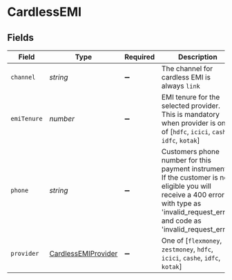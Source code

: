 # CardlessEMI


## Fields

| Field                                                                                                                                                                                     | Type                                                                                                                                                                                      | Required                                                                                                                                                                                  | Description                                                                                                                                                                               |
| ----------------------------------------------------------------------------------------------------------------------------------------------------------------------------------------- | ----------------------------------------------------------------------------------------------------------------------------------------------------------------------------------------- | ----------------------------------------------------------------------------------------------------------------------------------------------------------------------------------------- | ----------------------------------------------------------------------------------------------------------------------------------------------------------------------------------------- |
| `channel`                                                                                                                                                                                 | *string*                                                                                                                                                                                  | :heavy_minus_sign:                                                                                                                                                                        | The channel for cardless EMI is always `link`                                                                                                                                             |
| `emiTenure`                                                                                                                                                                               | *number*                                                                                                                                                                                  | :heavy_minus_sign:                                                                                                                                                                        | EMI tenure for the selected provider. This is mandatory when provider is one of [`hdfc`, `icici`, `cashe`, `idfc`, `kotak`]                                                               |
| `phone`                                                                                                                                                                                   | *string*                                                                                                                                                                                  | :heavy_minus_sign:                                                                                                                                                                        | Customers phone number for this payment instrument. If the customer is not eligible you will receive a 400 error with type as 'invalid_request_error' and code as 'invalid_request_error' |
| `provider`                                                                                                                                                                                | [CardlessEMIProvider](../../models/shared/cardlessemiprovider.md)                                                                                                                         | :heavy_minus_sign:                                                                                                                                                                        | One of [`flexmoney`, `zestmoney`, `hdfc`, `icici`, `cashe`, `idfc`, `kotak`]                                                                                                              |